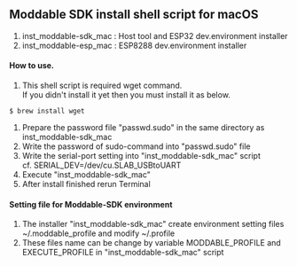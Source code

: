 ## Moddable SDK install shell script for macOS

1. inst_moddable-sdk_mac : Host tool and ESP32 dev.environment installer
2. inst_moddable-esp_mac : ESP8288 dev.environment installer

#### How to use.
1. This shell script is required wget command. <br />
If you didn't install it yet then you must install it as below.

 ```
$ brew install wget
```
1. Prepare the password file "passwd.sudo" in the same directory as inst_moddable-sdk_mac
1. Write the password of sudo-command into "passwd.sudo" file
3. Write the serial-port setting into "inst_moddable-sdk_mac" script<br />
 cf. SERIAL_DEV=/dev/cu.SLAB_USBtoUART
4. Execute "inst_moddable-sdk_mac"<br />
5. After install finished rerun Terminal

#### Setting file for Moddable-SDK environment
1. The installer "inst_moddable-sdk_mac" create environment setting files ~/.moddable_profile  and modify ~/.profile
2. These files name can be change by variable MODDABLE_PROFILE and EXECUTE_PROFILE in "inst_moddable-sdk_mac" script
